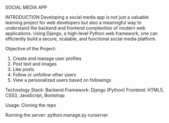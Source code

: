 SOCIAL MEDIA APP

INTRODUCTION 
Developing a social media app is not just a valuable learning project for web developers but also a meaningful way to understand the backend and frontend complexities of modern web applications. Using Django, a high-level Python web framework, one can efficiently build a secure, scalable, and functional social media platform.

Objective of the Project:
1. Create and manage user profiles
2. Post text and images
3. Like posts
4. Follow or unfollow other users
5. View a personalized users based on followings

Technology Stack:
Backend Framework: Django (Python)
Frontend: HTML5, CSS3, JavaScript, Bootstrap

Usage:
 Cloning the repo 

Running the server:
 python.manage.py runserver


